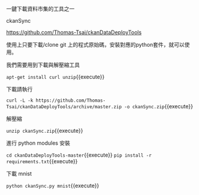 一鍵下載資料市集的工具之一

ckanSync

https://github.com/Thomas-Tsai/ckanDataDeployTools

使用上只要下載/clone git 上的程式原始碼，安裝對應的python套件，就可以使用。

我們需要用到下載與解壓縮工具

`apt-get install curl unzip`{{execute}}

下載請執行

`curl -L -k https://github.com/Thomas-Tsai/ckanDataDeployTools/archive/master.zip -o ckanSync.zip`{{execute}}

解壓縮

`unzip ckanSync.zip`{{execute}}

進行 python modules 安裝

`cd ckanDataDeployTools-master`{{execute}}
`pip install -r requirements.txt`{{execute}}

下載 mnist

`python ckanSync.py mnist`{{execute}}
